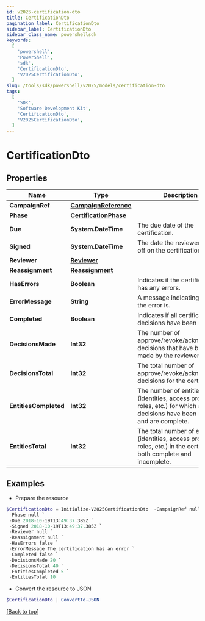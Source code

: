 ```yaml
---
id: v2025-certification-dto
title: CertificationDto
pagination_label: CertificationDto
sidebar_label: CertificationDto
sidebar_class_name: powershellsdk
keywords:
  [
    'powershell',
    'PowerShell',
    'sdk',
    'CertificationDto',
    'V2025CertificationDto',
  ]
slug: /tools/sdk/powershell/v2025/models/certification-dto
tags:
  [
    'SDK',
    'Software Development Kit',
    'CertificationDto',
    'V2025CertificationDto',
  ]
---
```


# CertificationDto

## Properties

| Name | Type | Description | Notes |
| --- | --- | --- | --- |
| **CampaignRef** | [**CampaignReference**](campaign-reference) |  | [required] |
| **Phase** | [**CertificationPhase**](certification-phase) |  | [required] |
| **Due** | **System.DateTime** | The due date of the certification. | [required] |
| **Signed** | **System.DateTime** | The date the reviewer signed off on the certification. | [required] |
| **Reviewer** | [**Reviewer**](reviewer) |  | [required] |
| **Reassignment** | [**Reassignment**](reassignment) |  | [optional] |
| **HasErrors** | **Boolean** | Indicates it the certification has any errors. | [required] |
| **ErrorMessage** | **String** | A message indicating what the error is. | [optional] |
| **Completed** | **Boolean** | Indicates if all certification decisions have been made. | [required] |
| **DecisionsMade** | **Int32** | The number of approve/revoke/acknowledge decisions that have been made by the reviewer. | [required] |
| **DecisionsTotal** | **Int32** | The total number of approve/revoke/acknowledge decisions for the certification. | [required] |
| **EntitiesCompleted** | **Int32** | The number of entities (identities, access profiles, roles, etc.) for which all decisions have been made and are complete. | [required] |
| **EntitiesTotal** | **Int32** | The total number of entities (identities, access profiles, roles, etc.) in the certification, both complete and incomplete. | [required] |

## Examples

- Prepare the resource

```powershell
$CertificationDto = Initialize-V2025CertificationDto  -CampaignRef null `
 -Phase null `
 -Due 2018-10-19T13:49:37.385Z `
 -Signed 2018-10-19T13:49:37.385Z `
 -Reviewer null `
 -Reassignment null `
 -HasErrors false `
 -ErrorMessage The certification has an error `
 -Completed false `
 -DecisionsMade 20 `
 -DecisionsTotal 40 `
 -EntitiesCompleted 5 `
 -EntitiesTotal 10
```

- Convert the resource to JSON

```powershell
$CertificationDto | ConvertTo-JSON
```

[[Back to top]](#)
